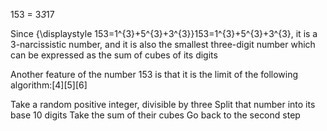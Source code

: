 153 = 3*3*17

Since {\displaystyle 153=1^{3}+5^{3}+3^{3}}153=1^{3}+5^{3}+3^{3}, it is a 3-narcissistic number, and it is also the smallest three-digit number which can be expressed as the sum of cubes of its digits

Another feature of the number 153 is that it is the limit of the following algorithm:[4][5][6]

Take a random positive integer, divisible by three
Split that number into its base 10 digits
Take the sum of their cubes
Go back to the second step


